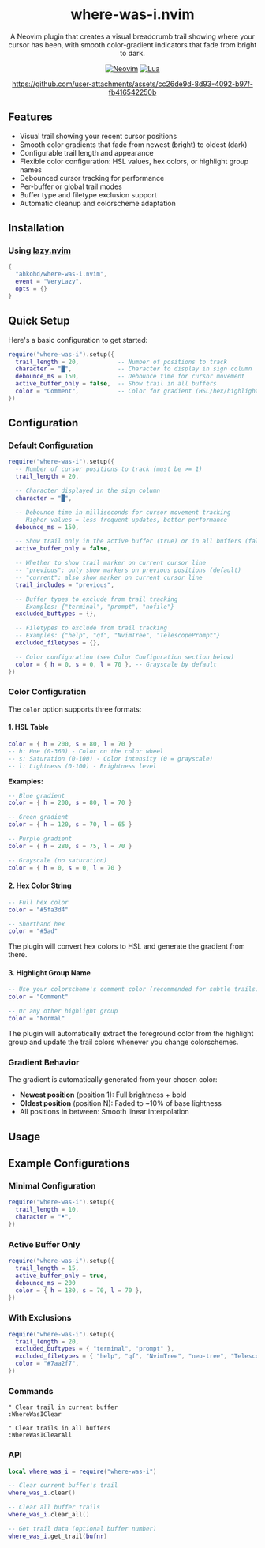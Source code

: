 <div align="center">

# where-was-i.nvim

A Neovim plugin that creates a visual breadcrumb trail showing where your cursor has been, with smooth color-gradient indicators that fade from bright to dark.

[![Neovim](https://img.shields.io/badge/Neovim%200.10+-green.svg?style=for-the-badge&logo=neovim)](https://neovim.io)
[![Lua](https://img.shields.io/badge/Lua-blue.svg?style=for-the-badge&logo=lua)](http://www.lua.org)

<!-- Demo source: https://github.com/user-attachments/assets/cc26de9d-8d93-4092-b97f-fb416542250b  -->
https://github.com/user-attachments/assets/cc26de9d-8d93-4092-b97f-fb416542250b

</div>


## Features

- Visual trail showing your recent cursor positions
- Smooth color gradients that fade from newest (bright) to oldest (dark)
- Configurable trail length and appearance
- Flexible color configuration: HSL values, hex colors, or highlight group names
- Debounced cursor tracking for performance
- Per-buffer or global trail modes
- Buffer type and filetype exclusion support
- Automatic cleanup and colorscheme adaptation

## Installation

### Using [lazy.nvim](https://github.com/folke/lazy.nvim)

```lua
{
  "ahkohd/where-was-i.nvim",
  event = "VeryLazy",
  opts = {}
}
```

## Quick Setup

Here's a basic configuration to get started:

```lua
require("where-was-i").setup({
  trail_length = 20,           -- Number of positions to track
  character = "█",             -- Character to display in sign column
  debounce_ms = 150,           -- Debounce time for cursor movement
  active_buffer_only = false,  -- Show trail in all buffers
  color = "Comment",           -- Color for gradient (HSL/hex/highlight group)
})
```

## Configuration

### Default Configuration

```lua
require("where-was-i").setup({
  -- Number of cursor positions to track (must be >= 1)
  trail_length = 20,

  -- Character displayed in the sign column
  character = "█",

  -- Debounce time in milliseconds for cursor movement tracking
  -- Higher values = less frequent updates, better performance
  debounce_ms = 150,

  -- Show trail only in the active buffer (true) or in all buffers (false)
  active_buffer_only = false,

  -- Whether to show trail marker on current cursor line
  -- "previous": only show markers on previous positions (default)
  -- "current": also show marker on current cursor line
  trail_includes = "previous",

  -- Buffer types to exclude from trail tracking
  -- Examples: {"terminal", "prompt", "nofile"}
  excluded_buftypes = {},

  -- Filetypes to exclude from trail tracking
  -- Examples: {"help", "qf", "NvimTree", "TelescopePrompt"}
  excluded_filetypes = {},

  -- Color configuration (see Color Configuration section below)
  color = { h = 0, s = 0, l = 70 }, -- Grayscale by default
})
```

### Color Configuration

The `color` option supports three formats:

#### 1. HSL Table

```lua
color = { h = 200, s = 80, l = 70 }
-- h: Hue (0-360) - Color on the color wheel
-- s: Saturation (0-100) - Color intensity (0 = grayscale)
-- l: Lightness (0-100) - Brightness level
```

**Examples:**
```lua
-- Blue gradient
color = { h = 200, s = 80, l = 70 }

-- Green gradient
color = { h = 120, s = 70, l = 65 }

-- Purple gradient
color = { h = 280, s = 75, l = 70 }

-- Grayscale (no saturation)
color = { h = 0, s = 0, l = 70 }
```

#### 2. Hex Color String

```lua
-- Full hex color
color = "#5fa3d4"

-- Shorthand hex
color = "#5ad"
```

The plugin will convert hex colors to HSL and generate the gradient from there.

#### 3. Highlight Group Name

```lua
-- Use your colorscheme's comment color (recommended for subtle trails)
color = "Comment"

-- Or any other highlight group
color = "Normal"
```

The plugin will automatically extract the foreground color from
the highlight group and update the trail colors whenever you change colorschemes.

### Gradient Behavior

The gradient is automatically generated from your chosen color:
- **Newest position** (position 1): Full brightness + bold
- **Oldest position** (position N): Faded to ~10% of base lightness
- All positions in between: Smooth linear interpolation

## Usage
## Example Configurations

### Minimal Configuration

```lua
require("where-was-i").setup({
  trail_length = 10,
  character = "•",
})
```

### Active Buffer Only

```lua
require("where-was-i").setup({
  trail_length = 15,
  active_buffer_only = true,
  debounce_ms = 200
  color = { h = 180, s = 70, l = 70 },
})
```

### With Exclusions

```lua
require("where-was-i").setup({
  trail_length = 20,
  excluded_buftypes = { "terminal", "prompt" },
  excluded_filetypes = { "help", "qf", "NvimTree", "neo-tree", "TelescopePrompt" },
  color = "#7aa2f7",
})
```

### Commands

```vim
" Clear trail in current buffer
:WhereWasIClear

" Clear trails in all buffers
:WhereWasIClearAll
```

### API

```lua
local where_was_i = require("where-was-i")

-- Clear current buffer's trail
where_was_i.clear()

-- Clear all buffer trails
where_was_i.clear_all()

-- Get trail data (optional buffer number)
where_was_i.get_trail(bufnr)
```
